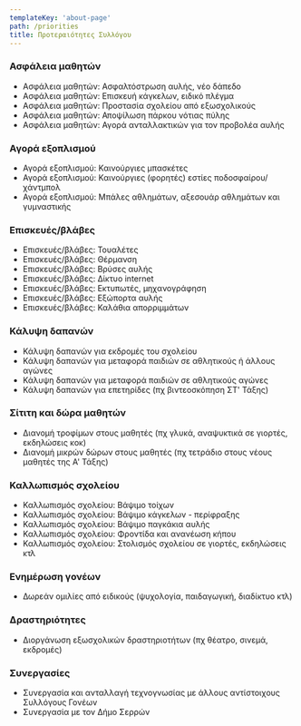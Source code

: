 ```yaml
---
templateKey: 'about-page'
path: /priorities
title: Προτεραιότητες Συλλόγου
---
```


### Ασφάλεια μαθητών
- Ασφάλεια μαθητών: Ασφαλτόστρωση αυλής, νέο δάπεδο
- Ασφάλεια μαθητών: Επισκευή κάγκελων, ειδικό πλέγμα
- Ασφάλεια μαθητών: Προστασία σχολείου από εξωσχολικούς
- Ασφάλεια μαθητών: Αποψίλωση πάρκου νότιας πύλης
- Ασφάλεια μαθητών: Αγορά ανταλλακτικών για τον προβολέα αυλής


### Αγορά εξοπλισμού
- Αγορά εξοπλισμού: Καινούργιες μπασκέτες
- Αγορά εξοπλισμού: Καινούργιες (φορητές) εστίες ποδοσφαίρου/χάντμπολ
- Αγορά εξοπλισμού: Μπάλες αθλημάτων, αξεσουάρ αθλημάτων και γυμναστικής


### Επισκευές/βλάβες
- Επισκευές/βλάβες: Τουαλέτες
- Επισκευές/βλάβες: Θέρμανση
- Επισκευές/βλάβες: Βρύσες αυλής
- Επισκευές/βλάβες: Δίκτυο internet
- Επισκευές/βλάβες: Εκτυπωτές, μηχανογράφηση
- Επισκευές/βλάβες: Εξώπορτα αυλής
- Επισκευές/βλάβες: Καλάθια απορριμμάτων

### Κάλυψη δαπανών
- Κάλυψη δαπανών για εκδρομές του σχολείου
- Κάλυψη δαπανών για μεταφορά παιδιών σε αθλητικούς ή άλλους αγώνες
- Κάλυψη δαπανών για μεταφορά παιδιών σε αθλητικούς αγώνες
- Κάλυψη δαπανών για επετηρίδες (πχ βιντεοσκόπηση ΣΤ' Τάξης)

### Σίτιτη και δώρα μαθητών
- Διανομή τροφίμων στους μαθητές (πχ γλυκά, αναψυκτικά σε γιορτές, εκδηλώσεις κοκ)
- Διανομή μικρών δώρων στους μαθητές (πχ τετράδιο στους νέους μαθητές της Α' Τάξης)

### Καλλωπισμός σχολείου
- Καλλωπισμός σχολείου: Βάψιμο τοίχων
- Καλλωπισμός σχολείου: Βάψιμο κάγκελων - περίφραξης
- Καλλωπισμός σχολείου: Βάψιμο παγκάκια αυλής
- Καλλωπισμός σχολείου: Φροντίδα και ανανέωση κήπου
- Καλλωπισμός σχολείου: Στολισμός σχολείου σε γιορτές, εκδηλώσεις κτλ

### Ενημέρωση γονέων
- Δωρεάν ομιλίες από ειδικούς (ψυχολογία, παιδαγωγική, διαδίκτυο κτλ)

### Δραστηριότητες
- Διοργάνωση εξωσχολικών δραστηριοτήτων (πχ θέατρο, σινεμά, εκδρομές)


### Συνεργασίες
- Συνεργασία και ανταλλαγή τεχνογνωσίας με άλλους αντίστοιχους Συλλόγους Γονέων
- Συνεργασία με τον Δήμο Σερρών

